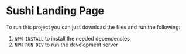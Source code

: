 # Sushi Landing Page

To run this project you can just download the files and run the following:

1. `NPM INSTALL` to install the needed dependencies
2. `NPM RUN DEV` to run the development server
